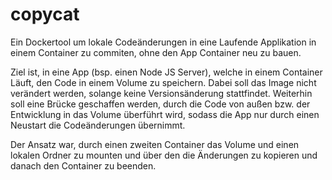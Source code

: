 # copycat
Ein Dockertool um lokale Codeänderungen in eine Laufende Applikation in einem Container zu commiten, ohne den App Container neu zu bauen.


Ziel ist, in eine App (bsp. einen Node JS Server), welche in einem Container Läuft, den Code in einem Volume zu speichern.
Dabei soll das Image nicht verändert werden, solange keine Versionsänderung stattfindet.
Weiterhin soll eine Brücke geschaffen werden, durch die Code von außen bzw. der Entwicklung in das Volume überführt wird, sodass die App nur durch einen Neustart die Codeänderungen übernimmt.

Der Ansatz war, durch einen zweiten Container das Volume und einen lokalen Ordner zu mounten und über den die Änderungen zu kopieren und danach den Container zu beenden.
